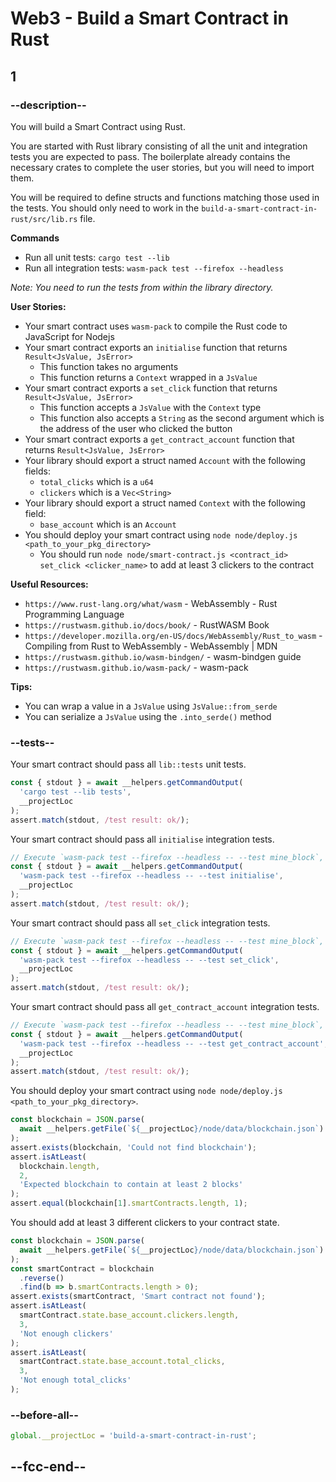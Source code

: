 # Web3 - Build a Smart Contract in Rust

## 1

### --description--

You will build a Smart Contract using Rust.

You are started with Rust library consisting of all the unit and integration tests you are expected to pass. The boilerplate already contains the necessary crates to complete the user stories, but you will need to import them.

You will be required to define structs and functions matching those used in the tests. You should only need to work in the `build-a-smart-contract-in-rust/src/lib.rs` file.

**Commands**

- Run all unit tests: `cargo test --lib`
- Run all integration tests: `wasm-pack test --firefox --headless`

_Note: You need to run the tests from within the library directory._

**User Stories:**

- Your smart contract uses `wasm-pack` to compile the Rust code to JavaScript for Nodejs
- Your smart contract exports an `initialise` function that returns `Result<JsValue, JsError>`
  - This function takes no arguments
  - This function returns a `Context` wrapped in a `JsValue`
- Your smart contract exports a `set_click` function that returns `Result<JsValue, JsError>`
  - This function accepts a `JsValue` with the `Context` type
  - This function also accepts a `String` as the second argument which is the address of the user who clicked the button
- Your smart contract exports a `get_contract_account` function that returns `Result<JsValue, JsError>`
- Your library should export a struct named `Account` with the following fields:
  - `total_clicks` which is a `u64`
  - `clickers` which is a `Vec<String>`
- Your library should export a struct named `Context` with the following field:
  - `base_account` which is an `Account`
- You should deploy your smart contract using `node node/deploy.js <path_to_your_pkg_directory>`
  - You should run `node node/smart-contract.js <contract_id> set_click <clicker_name>` to add at least 3 clickers to the contract

**Useful Resources:**

- `https://www.rust-lang.org/what/wasm` - WebAssembly - Rust Programming Language
- `https://rustwasm.github.io/docs/book/` - RustWASM Book
- `https://developer.mozilla.org/en-US/docs/WebAssembly/Rust_to_wasm` - Compiling from Rust to WebAssembly - WebAssembly | MDN
- `https://rustwasm.github.io/wasm-bindgen/` - wasm-bindgen guide
- `https://rustwasm.github.io/wasm-pack/` - wasm-pack

**Tips:**

- You can wrap a value in a `JsValue` using `JsValue::from_serde`
- You can serialize a `JsValue` using the `.into_serde()` method

### --tests--

Your smart contract should pass all `lib::tests` unit tests.

```js
const { stdout } = await __helpers.getCommandOutput(
  'cargo test --lib tests',
  __projectLoc
);
assert.match(stdout, /test result: ok/);
```

Your smart contract should pass all `initialise` integration tests.

```js
// Execute `wasm-pack test --firefox --headless -- --test mine_block`, and pipe output to tests client
const { stdout } = await __helpers.getCommandOutput(
  'wasm-pack test --firefox --headless -- --test initialise',
  __projectLoc
);
assert.match(stdout, /test result: ok/);
```

Your smart contract should pass all `set_click` integration tests.

```js
// Execute `wasm-pack test --firefox --headless -- --test mine_block`, and pipe output to tests client
const { stdout } = await __helpers.getCommandOutput(
  'wasm-pack test --firefox --headless -- --test set_click',
  __projectLoc
);
assert.match(stdout, /test result: ok/);
```

Your smart contract should pass all `get_contract_account` integration tests.

```js
// Execute `wasm-pack test --firefox --headless -- --test mine_block`, and pipe output to tests client
const { stdout } = await __helpers.getCommandOutput(
  'wasm-pack test --firefox --headless -- --test get_contract_account',
  __projectLoc
);
assert.match(stdout, /test result: ok/);
```

You should deploy your smart contract using `node node/deploy.js <path_to_your_pkg_directory>`.

```js
const blockchain = JSON.parse(
  await __helpers.getFile(`${__projectLoc}/node/data/blockchain.json`)
);
assert.exists(blockchain, 'Could not find blockchain');
assert.isAtLeast(
  blockchain.length,
  2,
  'Expected blockchain to contain at least 2 blocks'
);
assert.equal(blockchain[1].smartContracts.length, 1);
```

You should add at least 3 different clickers to your contract state.

```js
const blockchain = JSON.parse(
  await __helpers.getFile(`${__projectLoc}/node/data/blockchain.json`)
);
const smartContract = blockchain
  .reverse()
  .find(b => b.smartContracts.length > 0);
assert.exists(smartContract, 'Smart contract not found');
assert.isAtLeast(
  smartContract.state.base_account.clickers.length,
  3,
  'Not enough clickers'
);
assert.isAtLeast(
  smartContract.state.base_account.total_clicks,
  3,
  'Not enough total_clicks'
);
```

### --before-all--

```js
global.__projectLoc = 'build-a-smart-contract-in-rust';
```

## --fcc-end--
